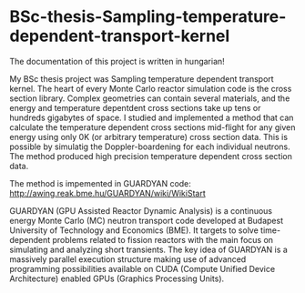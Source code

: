 # BSc-thesis-Sampling-temperature-dependent-transport-kernel

The documentation of this project is written in hungarian!

My BSc thesis project was Sampling temperature dependent transport kernel. The heart of every Monte Carlo reactor simulation code is the cross section library. Complex geometries can contain several materials, and the energy and temperature depentdent cross sections take up tens or hundreds gigabytes of space. I studied and implemented a method that can calculate the temperature dependent cross sections mid-flight for any given energy using only 0K (or arbitrary temperature) cross section data. This is possible by simulatig the Doppler-boardening for each individual neutrons. The method produced high precision temperature dependent cross section data.

The method is impemented in GUARDYAN code: http://awing.reak.bme.hu/GUARDYAN/wiki/WikiStart

GUARDYAN (GPU Assisted Reactor Dynamic Analysis) is a continuous energy Monte Carlo (MC) neutron transport code developed at Budapest University of Technology and Economics (BME). It targets to solve time-dependent problems related to fission reactors with the main focus on simulating and analyzing short transients. The key idea of GUARDYAN is a massively parallel execution structure making use of advanced programming possibilities available on CUDA (Compute Unified Device Architecture) enabled GPUs (Graphics Processing Units).
